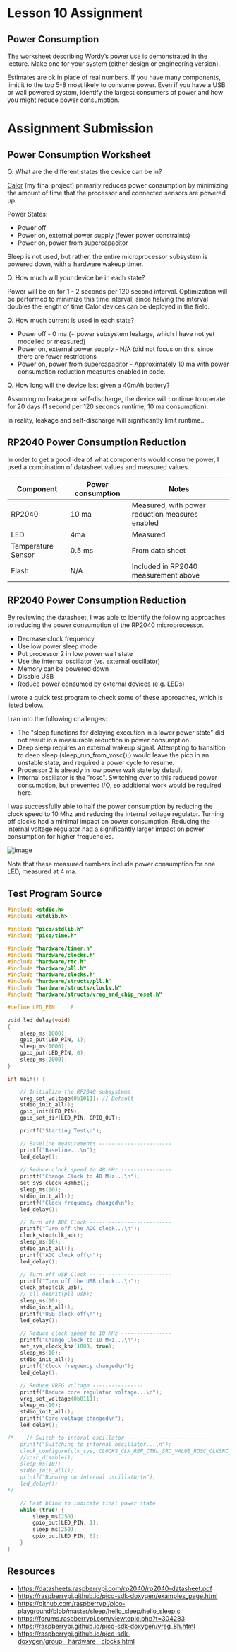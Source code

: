 # Lesson 10 Assignment

## Power Consumption

The worksheet describing Wordy’s power use is demonstrated in the lecture. Make one for your system (either design or engineering version).

Estimates are ok in place of real numbers. If you have many components, limit it to the top 5-8 most likely to consume power. Even if you have a USB or wall powered system, identify the largest consumers of power and how you might reduce power consumption.

# Assignment Submission

## Power Consumption Worksheet

Q. What are the different states the device can be in?

[Calor](https://github.com/dslik/red-jellies/blob/main/final-project/final-project-report.md) (my final project) primarily reduces power consumption by minimizing the amount of time that the processor and connected sensors are powered up.

Power States:
* Power off
* Power on, external power supply (fewer power constraints)
* Power on, power from supercapacitor

Sleep is not used, but rather, the entire microprocessor subsystem is powered down, with a hardware wakeup timer.

Q. How much will your device be in each state?

Power will be on for 1 - 2 seconds per 120 second interval. Optimization will be performed to minimize this time interval, since halving the interval doubles the length of time Calor devices can be deployed in the field.

Q. How much current is used in each state?

* Power off - 0 ma (+ power subsystem leakage, which I have not yet modelled or measured)
* Power on, external power supply - N/A (did not focus on this, since there are fewer restrictions
* Power on, power from supercapacitor - Approximately 10 ma with power consumption reduction measures enabled in code.

Q. How long will the device last given a 40mAh battery?

Assuming no leakage or self-discharge, the device will continue to operate for 20 days (1 second per 120 seconds runtime, 10 ma consumption).

In reality, leakage and self-discharge will significantly limit runtime..

## RP2040 Power Consumption Reduction

In order to get a good idea of what components would consume power, I used a combination of datasheet values and measured values.

| Component | Power consumption | Notes |
| --------- | ----------------- | ----- |
| RP2040 | 10 ma | Measured, with power reduction measures enabled |
| LED | 4ma | Measured |
| Temperature Sensor | 0.5 ms | From data sheet |
| Flash | N/A | Included in RP2040 measurement above |

## RP2040 Power Consumption Reduction

By reviewing the datasheet, I was able to identify the following approaches to reducing the power consumption of the RP2040 microprocessor.

* Decrease clock frequency
* Use low power sleep mode
* Put processor 2 in low power wait state
* Use the internal oscillator (vs. external oscillator)
* Memory can be powered down
* Disable USB
* Reduce power consumed by external devices (e.g. LEDs)

I wrote a quick test program to check some of these approaches, which is listed below.

I ran into the following challenges:
* The "sleep functions for delaying execution in a lower power state" did not result in a measurable reduction in power consumption.
* Deep sleep requires an external wakeup signal. Attempting to transition to deep sleep (sleep_run_from_xosc();) would leave the pico in an unstable state, and required a power cycle to resume.
* Processor 2 is already in low power wait state by default
* Internal oscillator is the "rosc". Switching over to this reduced power consumption, but prevented I/O, so additional work would be required here.

I was successfully able to half the power consumption by reducing the clock speed to 10 Mhz and reducing the internal voltage regulator. Turning off clocks had a minimal impact on power consumption. Reducing the internal voltage regulator had a significantly larger impact on power consumption for higher frequencies. 

![image](https://user-images.githubusercontent.com/5757591/153702435-521f7173-82f8-4277-ba9a-0e0c74ba0f77.png)

Note that these measured numbers include power consumption for one LED, measured at 4 ma.

## Test Program Source

```c
#include <stdio.h>
#include <stdlib.h>

#include "pico/stdlib.h"
#include "pico/time.h"

#include "hardware/timer.h"
#include "hardware/clocks.h"
#include "hardware/rtc.h"
#include "hardware/pll.h"
#include "hardware/clocks.h"
#include "hardware/structs/pll.h"
#include "hardware/structs/clocks.h"
#include "hardware/structs/vreg_and_chip_reset.h"

#define LED_PIN     8

void led_delay(void)
{
    sleep_ms(1000);
    gpio_put(LED_PIN, 1);
    sleep_ms(1000);
    gpio_put(LED_PIN, 0);
    sleep_ms(2000);
}

int main() {

    // Initialize the RP2040 subsystems
    vreg_set_voltage(0b1011); // Default
    stdio_init_all();
    gpio_init(LED_PIN);
    gpio_set_dir(LED_PIN, GPIO_OUT);

    printf("Starting Test\n");

    // Baseline measurements -----------------------
    printf("Baseline...\n");
    led_delay();
    
    // Reduce clock speed to 48 MHz ----------------
    printf("Change Clock to 48 MHz...\n");
    set_sys_clock_48mhz();
    sleep_ms(10);
    stdio_init_all();
    printf("Clock frequency changed\n");
    led_delay();

    // Turn off ADC Clock --------------------------
    printf("Turn off the ADC clock...\n");
    clock_stop(clk_adc);
    sleep_ms(10);
    stdio_init_all();
    printf("ADC clock off\n");
    led_delay();

    // Turn off USB Clock --------------------------
    printf("Turn off the USB clock...\n");
    clock_stop(clk_usb);
    // pll_deinit(pll_usb);
    sleep_ms(10);
    stdio_init_all();
    printf("USB clock off\n");
    led_delay();

    // Reduce clock speed to 10 MHz ----------------
    printf("Change Clock to 10 MHz...\n");
    set_sys_clock_khz(1000, true);
    sleep_ms(10);
    stdio_init_all();
    printf("Clock frequency changed\n");
    led_delay();

    // Reduce VREG voltage ----------------
    printf("Reduce core regulator voltage...\n");
    vreg_set_voltage(0b0111);
    sleep_ms(10);
    stdio_init_all();
    printf("Core voltage changed\n");
    led_delay();

/*    // Switch to interal oscillator --------------------------
    printf("Switching to internal oscillator...\n");
    clock_configure(clk_sys, CLOCKS_CLK_REF_CTRL_SRC_VALUE_ROSC_CLKSRC_PH, 0, 48 * MHZ, 48 * MHZ);
    //xosc_disable();
    sleep_ms(10);
    stdio_init_all();
    printf("Running on internal oscillator\n");
    led_delay();
*/

    // Fast blink to indicate final power state
    while (true) {
        sleep_ms(250);
        gpio_put(LED_PIN, 1);
        sleep_ms(250);
        gpio_put(LED_PIN, 0);
    }
}
```

## Resources

* https://datasheets.raspberrypi.com/rp2040/rp2040-datasheet.pdf
* https://raspberrypi.github.io/pico-sdk-doxygen/examples_page.html
* https://github.com/raspberrypi/pico-playground/blob/master/sleep/hello_sleep/hello_sleep.c
* https://forums.raspberrypi.com/viewtopic.php?t=304283
* https://raspberrypi.github.io/pico-sdk-doxygen/vreg_8h.html
* https://raspberrypi.github.io/pico-sdk-doxygen/group__hardware__clocks.html
